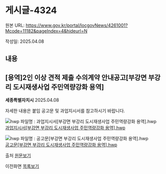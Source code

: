 # 게시글-4324

원본 URL: https://www.gov.kr/portal/locgovNews/4261001?Mcode=11182&pageIndex=4&hideurl=N

작성일: 2025.04.08

## 내용

## [용역]2인 이상 견적 제출 수의계약 안내공고[부강면 부강리 도시재생사업 주민역량강화 용역]

**세종특별자치시** 2025.04.08

자세한 내용은 붙임 공고문 및 과업지시서를 참고하시기 바랍니다.   
  
  
![hwp 파일명 : 과업지시서\[부강면 부강리 도시재생사업 주민역량강화 용역\].hwp](https://www.sejong.go.kr//images/mimetype/hwp.gif)  
[과업지시서[부강면 부강리 도시재생사업 주민역량강화 용역].hwp](https://eminwon.sejong.go.kr/emwp/jsp/ofr/FileDown.jsp?user_file_nm=%EA%B3%BC%EC%97%85%EC%A7%80%EC%8B%9C%EC%84%9C\[%EB%B6%80%EA%B0%95%EB%A9%B4%20%EB%B6%80%EA%B0%95%EB%A6%AC%20%EB%8F%84%EC%8B%9C%EC%9E%AC%EC%83%9D%EC%82%AC%EC%97%85%20%EC%A3%BC%EB%AF%BC%EC%97%AD%EB%9F%89%EA%B0%95%ED%99%94%20%EC%9A%A9%EC%97%AD\].hwp&sys_file_nm=%EA%B3%BC%EC%97%85%EC%A7%80%EC%8B%9C%EC%84%9C\[%EB%B6%80%EA%B0%95%EB%A9%B4%20%EB%B6%80%EA%B0%95%EB%A6%AC%20%EB%8F%84%EC%8B%9C%EC%9E%AC%EC%83%9D%EC%82%AC%EC%97%85%20%EC%A3%BC%EB%AF%BC%EC%97%AD%EB%9F%89%EA%B0%95%ED%99%94%20%EC%9A%A9%EC%97%AD\]_ofr_ofr_o5xhzHcBEwq_@AE5_20250408103633532_1.hwp&file_path=/ntishome/file/upload/ofr/ofr/20250408 "과업지시서\[부강면 부강리 도시재생사업 주민역량강화 용역\].hwp 다운로드")  
  
  
![hwp 파일명 : 공고문\[부강면 부강리 도시재생사업 주민역량강화 용역\].hwp](https://www.sejong.go.kr//images/mimetype/hwp.gif)  
[공고문[부강면 부강리 도시재생사업 주민역량강화 용역].hwp](https://eminwon.sejong.go.kr/emwp/jsp/ofr/FileDown.jsp?user_file_nm=%EA%B3%B5%EA%B3%A0%EB%AC%B8\[%EB%B6%80%EA%B0%95%EB%A9%B4%20%EB%B6%80%EA%B0%95%EB%A6%AC%20%EB%8F%84%EC%8B%9C%EC%9E%AC%EC%83%9D%EC%82%AC%EC%97%85%20%EC%A3%BC%EB%AF%BC%EC%97%AD%EB%9F%89%EA%B0%95%ED%99%94%20%EC%9A%A9%EC%97%AD\].hwp&sys_file_nm=%EA%B3%B5%EA%B3%A0%EB%AC%B8\[%EB%B6%80%EA%B0%95%EB%A9%B4%20%EB%B6%80%EA%B0%95%EB%A6%AC%20%EB%8F%84%EC%8B%9C%EC%9E%AC%EC%83%9D%EC%82%AC%EC%97%85%20%EC%A3%BC%EB%AF%BC%EC%97%AD%EB%9F%89%EA%B0%95%ED%99%94%20%EC%9A%A9%EC%97%AD\]_ofr_ofr_o5xhzHcBEwq_@AE5_20250408103633532_2.hwp&file_path=/ntishome/file/upload/ofr/ofr/20250408 "공고문\[부강면 부강리 도시재생사업 주민역량강화 용역\].hwp 다운로드")

출처 [원문보기](https://www.sejong.go.kr/prog/publicNotice/kor/sub02_0302/C2/view.do?not_ancmt_mgt_no=63601&pageIndex=1 "새창열림")

이전화면 [목록보기](javascript:fn_ntadmList\(\))
